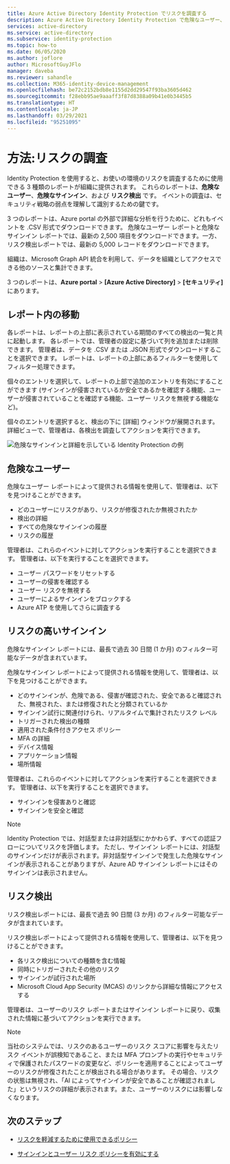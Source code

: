 ```yaml
---
title: Azure Active Directory Identity Protection でリスクを調査する
description: Azure Active Directory Identity Protection で危険なユーザー、検出、およびサインインを調査する方法について説明します
services: active-directory
ms.service: active-directory
ms.subservice: identity-protection
ms.topic: how-to
ms.date: 06/05/2020
ms.author: joflore
author: MicrosoftGuyJFlo
manager: daveba
ms.reviewer: sahandle
ms.collection: M365-identity-device-management
ms.openlocfilehash: be72c2152bdb8e1155d2dd29547f93ba3605d462
ms.sourcegitcommit: f28ebb95ae9aaaff3f87d8388a09b41e0b3445b5
ms.translationtype: HT
ms.contentlocale: ja-JP
ms.lasthandoff: 03/29/2021
ms.locfileid: "95251095"
---
```

# <a name="how-to-investigate-risk"></a>方法:リスクの調査

Identity Protection を使用すると、お使いの環境のリスクを調査するために使用できる 3 種類のレポートが組織に提供されます。 これらのレポートは、**危険なユーザー**、**危険なサインイン**、および **リスク検出** です。 イベントの調査は、セキュリティ戦略の弱点を理解して識別するための鍵です。

3 つのレポートは、Azure portal の外部で詳細な分析を行うために、どれもイベントを .CSV 形式でダウンロードできます。 危険なユーザー レポートと危険なサインイン レポートでは、最新の 2,500 項目をダウンロードできます。一方、リスク検出レポートでは、最新の 5,000 レコードをダウンロードできます。

組織は、Microsoft Graph API 統合を利用して、データを組織としてアクセスできる他のソースと集計できます。

3 つのレポートは、**Azure portal** >  **[Azure Active Directory]**  >  **[セキュリティ]** にあります。

## <a name="navigating-the-reports"></a>レポート内の移動

各レポートは、レポートの上部に表示されている期間のすべての検出の一覧と共に起動します。 各レポートでは、管理者の設定に基づいて列を追加または削除できます。 管理者は、データを .CSV または .JSON 形式でダウンロードすることを選択できます。 レポートは、レポートの上部にあるフィルターを使用してフィルター処理できます。

個々のエントリを選択して、レポートの上部で追加のエントリを有効にすることができます (サインインが侵害されているか安全であるかを確認する機能、ユーザーが侵害されていることを確認する機能、ユーザー リスクを無視する機能など)。

個々のエントリを選択すると、検出の下に [詳細] ウィンドウが展開されます。 詳細ビューで、管理者は、各検出を調査してアクションを実行できます。 

![危険なサインインと詳細を示している Identity Protection の例](./media/howto-identity-protection-investigate-risk/identity-protection-risky-sign-ins-report.png)

## <a name="risky-users"></a>危険なユーザー

危険なユーザー レポートによって提供される情報を使用して、管理者は、以下を見つけることができます。

- どのユーザーにリスクがあり、リスクが修復されたか無視されたか
- 検出の詳細
- すべての危険なサインインの履歴
- リスクの履歴
 
管理者は、これらのイベントに対してアクションを実行することを選択できます。 管理者は、以下を実行することを選択できます。

- ユーザー パスワードをリセットする
- ユーザーの侵害を確認する
- ユーザー リスクを無視する
- ユーザーによるサインインをブロックする
- Azure ATP を使用してさらに調査する

## <a name="risky-sign-ins"></a>リスクの高いサインイン

危険なサインイン レポートには、最長で過去 30 日間 (1 か月) のフィルター可能なデータが含まれています。

危険なサインイン レポートによって提供される情報を使用して、管理者は、以下を見つけることができます。

- どのサインインが、危険である、侵害が確認された、安全であると確認された、無視された、または修復されたと分類されているか
- サインイン試行に関連付けられ、リアルタイムで集計されたリスク レベル
- トリガーされた検出の種類
- 適用された条件付きアクセス ポリシー
- MFA の詳細
- デバイス情報
- アプリケーション情報
- 場所情報

管理者は、これらのイベントに対してアクションを実行することを選択できます。 管理者は、以下を実行することを選択できます。

- サインインを侵害ありと確認
- サインインを安全と確認

> [!NOTE] 
> Identity Protection では、対話型または非対話型にかかわらず、すべての認証フローについてリスクを評価します。 ただし、サインイン レポートには、対話型のサインインだけが表示されます。非対話型サインインで発生した危険なサインインが表示されることがありますが、Azure AD サインイン レポートにはそのサインインは表示されません。

## <a name="risk-detections"></a>リスク検出

リスク検出レポートには、最長で過去 90 日間 (3 か月) のフィルター可能なデータが含まれています。

リスク検出レポートによって提供される情報を使用して、管理者は、以下を見つけることができます。

- 各リスク検出についての種類を含む情報
- 同時にトリガーされたその他のリスク
- サインインが試行された場所
- Microsoft Cloud App Security (MCAS) のリンクから詳細な情報にアクセスする

管理者は、ユーザーのリスク レポートまたはサインイン レポートに戻り、収集された情報に基づいてアクションを実行できます。

> [!NOTE] 
> 当社のシステムでは、リスクのあるユーザーのリスク スコアに影響を与えたリスク イベントが誤検知であること、または MFA プロンプトの実行やセキュリティで保護されたパスワードの変更など、ポリシーを適用することによってユーザーのリスクが修復されたことが検出される場合があります。 その場合、リスクの状態は無視され、「AI によってサインインが安全であることが確認されました」というリスクの詳細が表示されます。また、ユーザーのリスクには影響しなくなります。 


## <a name="next-steps"></a>次のステップ

- [リスクを軽減するために使用できるポリシー](concept-identity-protection-policies.md)

- [サインインとユーザー リスク ポリシーを有効にする](howto-identity-protection-configure-risk-policies.md)
